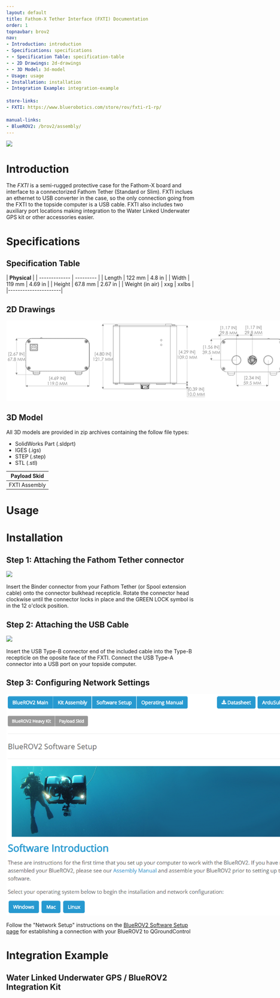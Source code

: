 ```yaml
---
layout: default
title: Fathom-X Tether Interface (FXTI) Documentation
order: 1
topnavbar: brov2
nav:
- Introduction: introduction
- Specifications: specifications
- - Specification Table: specification-table
- - 2D Drawings: 2d-drawings
- - 3D Model: 3d-model
- Usage: usage
- Installation: installation
- Integration Example: integration-example

store-links:
- FXTI: https://www.bluerobotics.com/store/rov/fxti-r1-rp/

manual-links:
- BlueROV2: /brov2/assembly/
---
```


<img src="/fxti/cad/banner-fxti.png" class="img-responsive img-center" style="max-width:800px"  />

# Introduction

The <em>FXTI</em> is a semi-rugged protective case for the Fathom-X board and interface to a connectorized Fathom Tether (Standard or Slim). FXTI inclues an ethernet to USB converter in the case, so the only connection going from the FXTI to the topside computer is a USB cable. FXTI also includes two auxiliary port locations making integration to the Water Linked Underwater GPS kit or other accessories easier.

# Specifications

## Specification Table

|  **Physical**  |
| ------------- | --------- |
| Length | 122 mm | 4.8 in |
| Width | 119 mm | 4.69 in |
| Height | 67.8 mm | 2.67 in |
| Weight (in air) | xxg | xxlbs |
|----------------------|


## 2D Drawings

<img src="/fxti/cad/FXTI.png" class="img-responsive img-center" style="max-width:800px" />

## 3D Model

All 3D models are provided in zip archives containing the follow file types:

- SolidWorks Part (.sldprt)
- IGES (.igs) 
- STEP (.step)
- STL (.stl)

|		**Payload Skid**																						|
| --------------------------------------------------------------------------------------------- |
| FXTI Assembly  | [FXTI-ASM-FXTI-R1.zip](cad/FXTI-ASM-FXTI-R1.zip) |

# Usage

# Installation

## Step 1: Attaching the Fathom Tether connector

<img src="/fxti/cad/.png" class="img-responsive img-center" style="max-width:800px"  />

Insert the Binder connector from your Fathom Tether (or Spool extension cable) onto the connector bulkhead recepticle. Rotate the connector head clockwise until the connector locks in place and the GREEN LOCK symbol is in the 12 o'clock position.

## Step 2: Attaching the USB Cable

<img src="/fxti/cad/.png" class="img-responsive img-center" style="max-width:800px"  />

Insert the USB Type-B connector end of the included cable into the Type-B recepticle on the oposite face of the FXTI. Connect the USB Type-A connector into a USB port on your topside computer. 

## Step 3: Configuring Network Settings

<img src="/fxti/cad/Software-setup-page.png" class="img-responsive img-center" style="max-width:800px"  />

Follow the "Network Setup" instructions on the [BlueROV2 Software Setup page](http://docs.bluerobotics.com/brov2/software-setup/) for establishing a connection with your BlueROV2 to QGroundControl

# Integration Example

## Water Linked Underwater GPS / BlueROV2 Integration Kit

